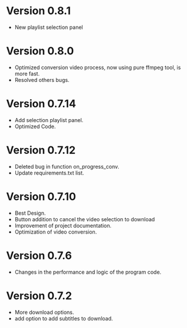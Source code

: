 # Version 0.8.1
- New playlist selection panel

# Version 0.8.0
- Optimized conversion video process, now using pure ffmpeg tool, is more fast.
- Resolved others bugs.

# Version 0.7.14
- Add selection playlist panel.
- Optimized Code.

# Version 0.7.12
- Deleted bug in function on_progress_conv.
- Update requirements.txt list.

# Version 0.7.10
- Best Design.
- Button addition to cancel the video selection to download
- Improvement of project documentation.
- Optimization of video conversion.

# Version 0.7.6
- Changes in the performance and logic of the program code.

# Version 0.7.2
- More download options.
- add option to add subtitles to download.